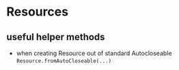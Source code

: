 # Resources

## useful helper methods
* when creating Resource out of standard Autocloseable
`Resource.fromAutoCloseable(...)`



